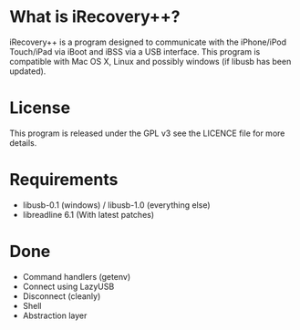 What is iRecovery++?
================================
iRecovery++ is a program designed to communicate with the iPhone/iPod Touch/iPad via iBoot and iBSS via a USB interface.
This program is compatible with Mac OS X, Linux and possibly windows (if libusb has been updated).

License
================================
This program is released under the GPL v3 see the LICENCE file for more details.

Requirements
================================
* libusb-0.1 (windows) / libusb-1.0 (everything else)
* libreadline 6.1 (With latest patches)

Done
================================
* Command handlers (getenv)
* Connect using LazyUSB
* Disconnect (cleanly)
* Shell
* Abstraction layer
